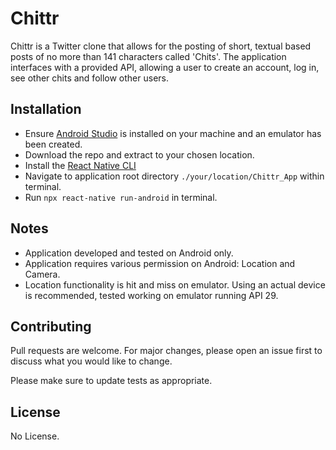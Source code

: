 # Chittr

Chittr is a Twitter clone that allows for the posting of short, textual based posts of no more than 141 characters called 'Chits'. The application interfaces with a provided API, allowing a user to create an account, log in, see other chits and follow other users.

## Installation

- Ensure [Android Studio](https://developer.android.com/studio?hl=ru) is installed on your machine and an emulator has been created.
- Download the repo and extract to your chosen location.
- Install the [React Native CLI](https://reactnative.dev/docs/getting-started)
- Navigate to application root directory `./your/location/Chittr_App` within terminal.
- Run `npx react-native run-android` in terminal.

## Notes
- Application developed and tested on Android only.
- Application requires various permission on Android: Location and Camera.
- Location functionality is hit and miss on emulator. Using an actual device is recommended, tested working on emulator running API 29.

## Contributing
Pull requests are welcome. For major changes, please open an issue first to discuss what you would like to change.

Please make sure to update tests as appropriate.

## License
No License.

